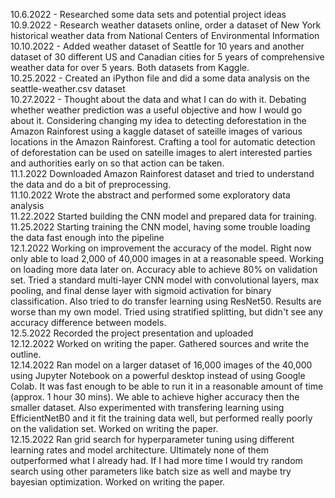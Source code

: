 10.6.2022 - Researched some data sets and potential project ideas
\
10.9.2022 - Research weather datasets online, order a dataset of New York historical weather data from National Centers of Environmental Information
\
10.10.2022 - Added weather dataset of Seattle for 10 years and another dataset of 30 different US and Canadian cities for 5 years of comprehensive weather data for over 5 years. Both datasets from Kaggle. 
\
10.25.2022 - Created an iPython file and did a some data analysis on the seattle-weather.csv dataset
\
10.27.2022 - Thought about the data and what I can do with it. Debating whether weather prediction was a useful objective and how I would go about it. Considering changing my idea to detecting deforestation in the Amazon Rainforest using a kaggle dataset of sateille images of various locations in the Amazon Rainforest. Crafting a tool for automatic detection of deforestation can be used on sateille images to alert interested parties and authorities early on so that action can be taken.
\
11.1.2022
Downloaded Amazon Rainforest dataset and tried to understand the data and do a bit of preprocessing.
\
11.10.2022
Wrote the abstract and performed some exploratory data analysis
\
11.22.2022
Started building the CNN model and prepared data for training.
\
11.25.2022
Starting training the CNN model, having some trouble loading the data fast enough into the pipeline
\
12.1.2022
Working on improvement the accuracy of the model. Right now only able to load 2,000 of 40,000 images in at a reasonable speed. Working on loading more data later on. Accuracy able to achieve 80% on validation set. Tried a standard multi-layer CNN model with convolutional layers, max pooling, and final dense layer with sigmoid activation for binary classification. Also tried to do transfer learning using ResNet50. Results are worse than my own model. Tried using stratified splitting, but didn't see any accuracy difference between models.
\
12.5.2022
Recorded the project presentation and uploaded
\
12.12.2022
Worked on writing the paper. Gathered sources and write the outline.
\
12.14.2022
Ran model on a larger dataset of 16,000 images of the 40,000 using Jupyter Notebook on a powerful desktop instead of using Google Colab. It was fast enough to be able to run it in a reasonable amount of time (approx. 1 hour 30 mins). We able to achieve higher accuracy then the smaller dataset. Also experimented with transfering learning using EfficientNetB0 and it fit the training data well, but performed really poorly on the validation set. Worked on writing the paper.
\
12.15.2022
Ran grid search for hyperparameter tuning using different learning rates and model architecture. Ultimately none of them outperformed what I already had. If I had more time I would try random search using other parameters like batch size as well and maybe try bayesian optimization. Worked on writing the paper.








